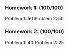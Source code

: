 ### Homework 1: (100/100)
Problem 1: 50
Problem 2: 50


### Homework 2: (100/100)
Problem 1: 40
Problem 2: 25
